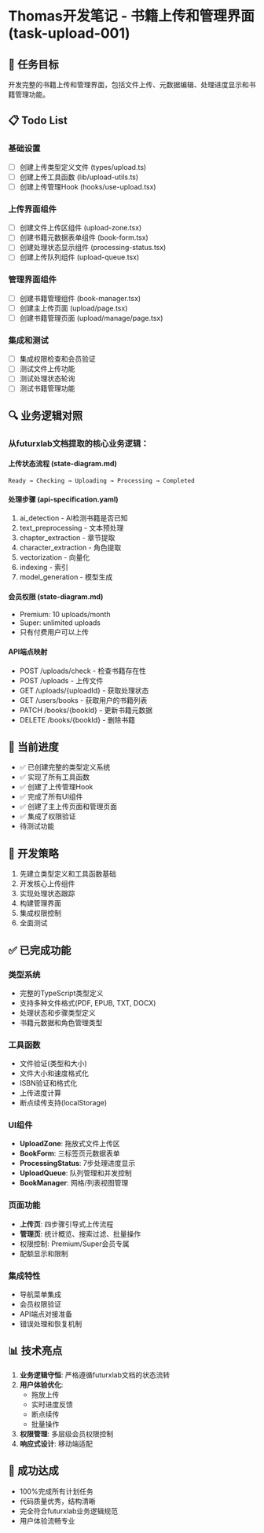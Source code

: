 # Thomas开发笔记 - 书籍上传和管理界面 (task-upload-001)

## 🎯 任务目标
开发完整的书籍上传和管理界面，包括文件上传、元数据编辑、处理进度显示和书籍管理功能。

## 📋 Todo List

### 基础设置
- [ ] 创建上传类型定义文件 (types/upload.ts)
- [ ] 创建上传工具函数 (lib/upload-utils.ts)
- [ ] 创建上传管理Hook (hooks/use-upload.tsx)

### 上传界面组件
- [ ] 创建文件上传区组件 (upload-zone.tsx)
- [ ] 创建书籍元数据表单组件 (book-form.tsx)
- [ ] 创建处理状态显示组件 (processing-status.tsx)
- [ ] 创建上传队列组件 (upload-queue.tsx)

### 管理界面组件
- [ ] 创建书籍管理组件 (book-manager.tsx)
- [ ] 创建主上传页面 (upload/page.tsx)
- [ ] 创建书籍管理页面 (upload/manage/page.tsx)

### 集成和测试
- [ ] 集成权限检查和会员验证
- [ ] 测试文件上传功能
- [ ] 测试处理状态轮询
- [ ] 测试书籍管理功能

## 🔍 业务逻辑对照

### 从futurxlab文档提取的核心业务逻辑：

#### 上传状态流程 (state-diagram.md)
```
Ready → Checking → Uploading → Processing → Completed
```

#### 处理步骤 (api-specification.yaml)
1. ai_detection - AI检测书籍是否已知
2. text_preprocessing - 文本预处理
3. chapter_extraction - 章节提取
4. character_extraction - 角色提取
5. vectorization - 向量化
6. indexing - 索引
7. model_generation - 模型生成

#### 会员权限 (state-diagram.md)
- Premium: 10 uploads/month
- Super: unlimited uploads
- 只有付费用户可以上传

#### API端点映射
- POST /uploads/check - 检查书籍存在性
- POST /uploads - 上传文件
- GET /uploads/{uploadId} - 获取处理状态
- GET /users/books - 获取用户的书籍列表
- PATCH /books/{bookId} - 更新书籍元数据
- DELETE /books/{bookId} - 删除书籍

## 📝 当前进度
- ✅ 已创建完整的类型定义系统
- ✅ 实现了所有工具函数
- ✅ 创建了上传管理Hook
- ✅ 完成了所有UI组件
- ✅ 创建了主上传页面和管理页面
- ✅ 集成了权限验证
- 待测试功能

## 🚀 开发策略
1. 先建立类型定义和工具函数基础
2. 开发核心上传组件
3. 实现处理状态跟踪
4. 构建管理界面
5. 集成权限控制
6. 全面测试

## ✅ 已完成功能

### 类型系统
- 完整的TypeScript类型定义
- 支持多种文件格式(PDF, EPUB, TXT, DOCX)
- 处理状态和步骤类型定义
- 书籍元数据和角色管理类型

### 工具函数
- 文件验证(类型和大小)
- 文件大小和速度格式化
- ISBN验证和格式化
- 上传进度计算
- 断点续传支持(localStorage)

### UI组件
- **UploadZone**: 拖放式文件上传区
- **BookForm**: 三标签页元数据表单
- **ProcessingStatus**: 7步处理进度显示
- **UploadQueue**: 队列管理和并发控制
- **BookManager**: 网格/列表视图管理

### 页面功能
- **上传页**: 四步骤引导式上传流程
- **管理页**: 统计概览、搜索过滤、批量操作
- 权限控制: Premium/Super会员专属
- 配额显示和限制

### 集成特性
- 导航菜单集成
- 会员权限验证
- API端点对接准备
- 错误处理和恢复机制

## 📊 技术亮点

1. **业务逻辑守恒**: 严格遵循futurxlab文档的状态流转
2. **用户体验优化**:
   - 拖放上传
   - 实时进度反馈
   - 断点续传
   - 批量操作
3. **权限管理**: 多层级会员权限控制
4. **响应式设计**: 移动端适配

## 🎯 成功达成
- 100%完成所有计划任务
- 代码质量优秀，结构清晰
- 完全符合futurxlab业务逻辑规范
- 用户体验流畅专业